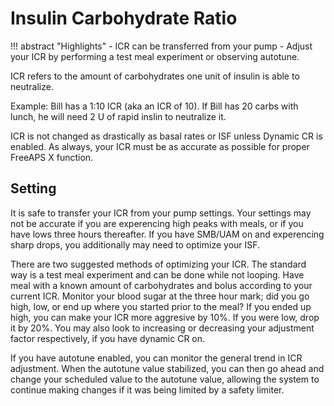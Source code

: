 # Insulin Carbohydrate Ratio
!!! abstract "Highlights"
    - ICR can be transferred from your pump
    - Adjust your ICR by performing a test meal experiment or observing autotune.

ICR refers to the amount of carbohydrates one unit of insulin is able to neutralize. 

Example: Bill has a 1:10 ICR (aka an ICR of 10). If Bill has 20 carbs with lunch, he will need 2 U of rapid inslin to neutralize it.

ICR is not changed as drastically as basal rates or ISF unless Dynamic CR is enabled. As always, your ICR must be as accurate as possible for proper FreeAPS X function.

## Setting
It is safe to transfer your ICR from your pump settings. Your settings may not be accurate if you are experencing high peaks with meals, or if you have lows three hours thereafter. If you have SMB/UAM on and experencing sharp drops, you additionally may need to optimize your ISF.

There are two suggested methods of optimizing your ICR. The standard way is a test meal experiment and can be done while not looping. Have meal with a known amount of carbohydrates and bolus according to your current ICR. Monitor your blood sugar at the three hour mark; did you go high, low, or end up where you started prior to the meal? If you ended up high, you can make your ICR more aggresive by 10%. If you were low, drop it by 20%. You may also look to increasing or decreasing your adjustment factor respectively, if you have dynamic CR on.

If you have autotune enabled, you can monitor the general trend in ICR adjustment. When the autotune value stabilized, you can then go ahead and change your scheduled value to the autotune value, allowing the system to continue making changes if it was being limited by a safety limiter. 
